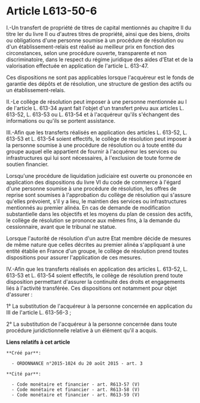 # Article L613-50-6

I.-Un transfert de propriété de titres de capital mentionnés au chapitre II du titre Ier du livre II ou d'autres titres de
propriété, ainsi que des biens, droits ou obligations d'une personne soumise à un procédure de résolution ou d'un
établissement-relais est réalisé au meilleur prix en fonction des circonstances, selon une procédure ouverte, transparente et
non discriminatoire, dans le respect du régime juridique des aides d'Etat et de la valorisation effectuée en application de
l'article L. 613-47. 

Ces dispositions ne sont pas applicables lorsque l'acquéreur est le fonds de garantie des dépôts et de résolution, une
structure de gestion des actifs ou un établissement-relais. 

II.-Le collège de résolution peut imposer à une personne mentionnée au I de l'article L. 613-34 ayant fait l'objet d'un
transfert prévu aux articles L. 613-52, L. 613-53 ou L. 613-54 et à l'acquéreur qu'ils s'échangent des informations ou qu'ils
se portent assistance. 

III.-Afin que les transferts réalisés en application des articles L. 613-52, L. 613-53 et L. 613-54 soient effectifs, le
collège de résolution peut imposer à la personne soumise à une procédure de résolution ou à toute entité du groupe auquel
elle appartient de fournir à l'acquéreur les services ou infrastructures qui lui sont nécessaires, à l'exclusion de toute
forme de soutien financier. 

Lorsqu'une procédure de liquidation judiciaire est ouverte ou prononcée en application des dispositions du livre VI du code
de commerce à l'égard d'une personne soumise à une procédure de résolution, les offres de reprise sont soumises à
l'approbation du collège de résolution qui s'assure qu'elles prévoient, s'il y a lieu, le maintien des services ou
infrastructures mentionnés au premier alinéa. En cas de demande de modification substantielle dans les objectifs et les
moyens du plan de cession des actifs, le collège de résolution se prononce aux mêmes fins, à la demande du cessionnaire,
avant que le tribunal ne statue. 

Lorsque l'autorité de résolution d'un autre Etat membre décide de mesures de même nature que celles décrites au premier
alinéa s'appliquant à une entité établie en France d'un groupe, le collège de résolution prend toutes dispositions pour
assurer l'application de ces mesures. 

IV.-Afin que les transferts réalisés en application des articles L. 613-52, L. 613-53 et L. 613-54 soient effectifs, le
collège de résolution prend toute disposition permettant d'assurer la continuité des droits et engagements liés à l'activité
transférée. Ces dispositions ont notamment pour objet d'assurer : 

1° La substitution de l'acquéreur à la personne concernée en application du III de l'article L. 613-56-3 ; 

2° La substitution de l'acquéreur à la personne concernée dans toute procédure juridictionnelle relative à un élément qu'il a
acquis.

**Liens relatifs à cet article**

	**Créé par**:

	  - ORDONNANCE n°2015-1024 du 20 août 2015 - art. 3

	**Cité par**:

	  - Code monétaire et financier - art. R613-57 (V)
	  - Code monétaire et financier - art. R613-58 (V)
	  - Code monétaire et financier - art. R613-59 (V)
